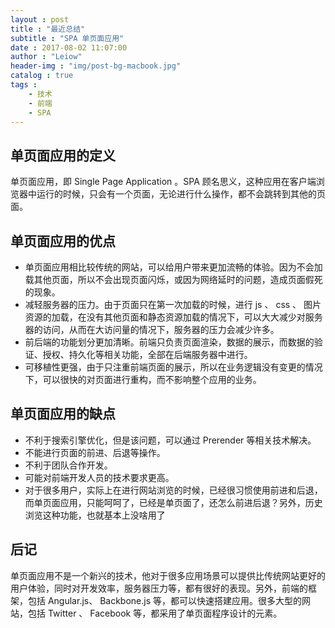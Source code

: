 ```yaml
---
layout : post
title : "最近总结"
subtitle : "SPA 单页面应用"
date : 2017-08-02 11:07:00
author : "Leiow"
header-img : "img/post-bg-macbook.jpg"
catalog : true
tags : 
    - 技术
    - 前端
    - SPA
---
```


## 单页面应用的定义

单页面应用，即 Single Page Application 。SPA 顾名思义，这种应用在客户端浏览器中运行的时候，只会有一个页面，无论进行什么操作，都不会跳转到其他的页面。

## 单页面应用的优点

- 单页面应用相比较传统的网站，可以给用户带来更加流畅的体验。因为不会加载其他页面，所以不会出现页面闪烁，或因为网络延时的问题，造成页面假死的现象。
- 减轻服务器的压力。由于页面只在第一次加载的时候，进行 js 、 css 、 图片资源的加载，在没有其他页面和静态资源加载的情况下，可以大大减少对服务器的访问，从而在大访问量的情况下，服务器的压力会减少许多。
- 前后端的功能划分更加清晰。前端只负责页面渲染，数据的展示，而数据的验证、授权、持久化等相关功能，全部在后端服务器中进行。
- 可移植性更强，由于只注重前端页面的展示，所以在业务逻辑没有变更的情况下，可以很快的对页面进行重构，而不影响整个应用的业务。

## 单页面应用的缺点

- 不利于搜索引擎优化，但是该问题，可以通过 Prerender 等相关技术解决。
- 不能进行页面的前进、后退等操作。
- 不利于团队合作开发。
- 可能对前端开发人员的技术要求更高。
- 对于很多用户，实际上在进行网站浏览的时候，已经很习惯使用前进和后退，而单页面应用，只能呵呵了，已经是单页面了，还怎么前进后退？另外，历史浏览这种功能，也就基本上没啥用了

## 后记

单页面应用不是一个新兴的技术，他对于很多应用场景可以提供比传统网站更好的用户体验，同时对开发效率，服务器压力等，都有很好的表现。另外，前端的框架，包括 Angular.js、 Backbone.js 等，都可以快速搭建应用。很多大型的网站，包括 Twitter 、 Facebook 等，都采用了单页面程序设计的元素。



